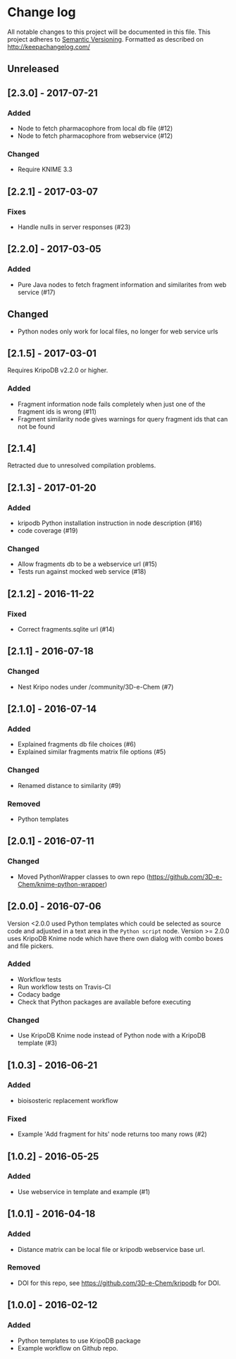 # Change log
All notable changes to this project will be documented in this file.
This project adheres to [Semantic Versioning](http://semver.org/).
Formatted as described on http://keepachangelog.com/

## Unreleased

## [2.3.0] - 2017-07-21

### Added

- Node to fetch pharmacophore from local db file (#12)
- Node to fetch pharmacophore from webservice (#12)

### Changed

- Require KNIME 3.3

## [2.2.1] - 2017-03-07

### Fixes

- Handle nulls in server responses (#23)

## [2.2.0] - 2017-03-05

### Added

- Pure Java nodes to fetch fragment information and similarites from web service (#17) 

## Changed

- Python nodes only work for local files, no longer for web service urls

## [2.1.5] - 2017-03-01

Requires KripoDB v2.2.0 or higher.

### Added

- Fragment information node fails completely when just one of the fragment ids is wrong (#11)
- Fragment similarity node gives warnings for query fragment ids that can not be found

## [2.1.4]

Retracted due to unresolved compilation problems.

## [2.1.3] - 2017-01-20

### Added

- kripodb Python installation instruction in node description (#16)
- code coverage (#19)

### Changed

- Allow fragments db to be a webservice url (#15)
- Tests run against mocked web service (#18)

## [2.1.2] - 2016-11-22

### Fixed

- Correct fragments.sqlite url (#14)

## [2.1.1] - 2016-07-18

### Changed

- Nest Kripo nodes under /community/3D-e-Chem (#7)

## [2.1.0] - 2016-07-14 

### Added

- Explained fragments db file choices (#6)
- Explained similar fragments matrix file options (#5)

### Changed

- Renamed distance to similarity (#9)

### Removed

- Python templates

## [2.0.1] - 2016-07-11

### Changed

- Moved PythonWrapper classes to own repo (https://github.com/3D-e-Chem/knime-python-wrapper)

## [2.0.0] - 2016-07-06

Version <2.0.0 used Python templates which could be selected as source code and adjusted in a text area in the `Python script` node.
Version >= 2.0.0 uses KripoDB Knime node which have there own dialog with combo boxes and file pickers.

### Added

- Workflow tests
- Run workflow tests on Travis-CI
- Codacy badge
- Check that Python packages are available before executing

### Changed

- Use KripoDB Knime node instead of Python node with a KripoDB template (#3)

## [1.0.3] - 2016-06-21

### Added

- bioisosteric replacement workflow

### Fixed

- Example 'Add fragment for hits' node returns too many rows (#2)

## [1.0.2] - 2016-05-25

### Added

- Use webservice in template and example (#1)

## [1.0.1] - 2016-04-18

### Added

- Distance matrix can be local file or kripodb webservice base url.

### Removed

- DOI for this repo, see https://github.com/3D-e-Chem/kripodb for DOI.

## [1.0.0] - 2016-02-12

### Added

- Python templates to use KripoDB package
- Example workflow on Github repo.
